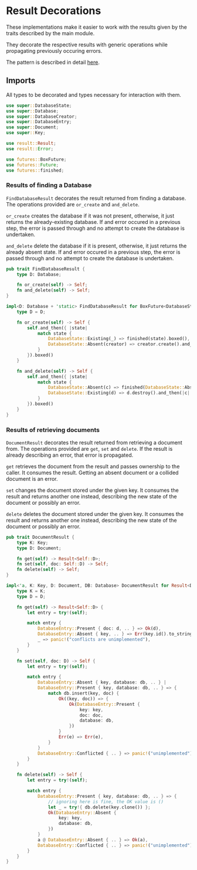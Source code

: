 # Result Decorations

These implementations make it easier to work with the results given by the
traits described by the main module.

They decorate the respective results with generic operations while
propagating
previously occuring errors.

The pattern is described in detail
[here](http://yakshav.es/decorating-results).

## Imports

All types to be decorated and types necessary for interaction with them.

```rust
use super::DatabaseState;
use super::Database;
use super::DatabaseCreator;
use super::DatabaseEntry;
use super::Document;
use super::Key;

use result::Result;
use result::Error;

use futures::BoxFuture;
use futures::Future;
use futures::finished;
```
### Results of finding a Database

`FindDatabaseResult` decorates the result returned from finding a database.
The
operations provided are `or_create` and `and_delete`.

`or_create` creates the database if it was not present, otherwise, it just
returns the already-existing database. If and error occured in a previous
step,
the error is passed through and no attempt to create the database is
undertaken.

`and_delete` delete the database if it is present, otherwise, it just
returns
the already absent state. If and error occured in a previous step, the
error is
passed through and no attempt to create the database is undertaken.


```rust
pub trait FindDatabaseResult {
    type D: Database;

    fn or_create(self) -> Self;
    fn and_delete(self) -> Self;
}

impl<D: Database + 'static> FindDatabaseResult for BoxFuture<DatabaseState<D, D::Creator>, Error> {
    type D = D;

    fn or_create(self) -> Self {
        self.and_then({ |state|
            match state {
                DatabaseState::Existing(_) => finished(state).boxed(),
                DatabaseState::Absent(creator) => creator.create().and_then(|d| finished(DatabaseState::Existing(d))).boxed(),
            }
        }).boxed()
    }

    fn and_delete(self) -> Self {
        self.and_then({ |state|
            match state {
                DatabaseState::Absent(c) => finished(DatabaseState::Absent(c)).boxed(),
                DatabaseState::Existing(d) => d.destroy().and_then(|c| finished(DatabaseState::Absent(c))).boxed(),
            }
        }).boxed()
    }
}
```

### Results of retrieving documents

`DocumentResult` decorates the result returned from retrieving a document
from.
The operations provided are `get`, `set` and `delete`. If the result is
already
describing an error, that error is propagated.

`get` retrieves the document from the result and passes ownership to the
caller. It consumes the result. Getting an absent document or a collided
document is an error.

`set` changes the document stored under the given key. It consumes the
result
and returns another one instead, describing the new state of the document or
possibly an error.

`delete` deletes the document stored under the given key. It consumes the
result and returns another one instead, describing the new state of the
document or possibly an error.

```rust
pub trait DocumentResult {
    type K: Key;
    type D: Document;

    fn get(self) -> Result<Self::D>;
    fn set(self, doc: Self::D) -> Self;
    fn delete(self) -> Self;
}

impl<'a, K: Key, D: Document, DB: Database> DocumentResult for Result<DatabaseEntry<'a, K, D, DB>> {
    type K = K;
    type D = D;

    fn get(self) -> Result<Self::D> {
        let entry = try!(self);

        match entry {
            DatabaseEntry::Present { doc: d, .. } => Ok(d),
            DatabaseEntry::Absent { key, .. } => Err(key.id().to_string().into()),
            _ => panic!("conflicts are unimplemented"),
        }
    }

    fn set(self, doc: D) -> Self {
        let entry = try!(self);

        match entry {
            DatabaseEntry::Absent { key, database: db, .. } |
            DatabaseEntry::Present { key, database: db, .. } => {
                match db.insert(key, doc) {
                    Ok((key, doc)) => {
                        Ok(DatabaseEntry::Present {
                            key: key,
                            doc: doc,
                            database: db,
                        })
                    }
                    Err(e) => Err(e),
                }
            }
            DatabaseEntry::Conflicted { .. } => panic!("unimplemented"),
        }
    }

    fn delete(self) -> Self {
        let entry = try!(self);

        match entry {
            DatabaseEntry::Present { key, database: db, .. } => {
                // ignoring here is fine, the OK value is ()
                let _ = try!{ db.delete(key.clone()) };
                Ok(DatabaseEntry::Absent {
                    key: key,
                    database: db,
                })
            }
            a @ DatabaseEntry::Absent { .. } => Ok(a),
            DatabaseEntry::Conflicted { .. } => panic!("unimplemented"),
        }
    }
}
```
